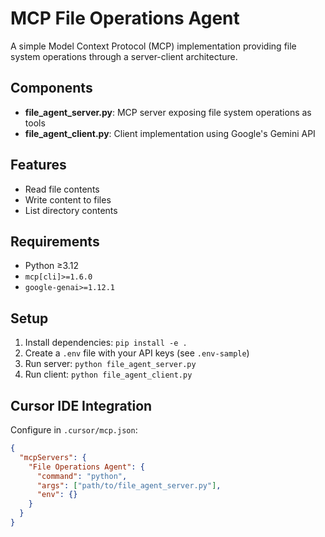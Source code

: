 # MCP File Operations Agent

A simple Model Context Protocol (MCP) implementation providing file system operations through a server-client architecture.

## Components

- **file_agent_server.py**: MCP server exposing file system operations as tools
- **file_agent_client.py**: Client implementation using Google's Gemini API

## Features

- Read file contents
- Write content to files
- List directory contents

## Requirements

- Python ≥3.12
- `mcp[cli]>=1.6.0`
- `google-genai>=1.12.1`

## Setup

1. Install dependencies: `pip install -e .`
2. Create a `.env` file with your API keys (see `.env-sample`)
3. Run server: `python file_agent_server.py`
4. Run client: `python file_agent_client.py`

## Cursor IDE Integration

Configure in `.cursor/mcp.json`:
```json
{
  "mcpServers": {
    "File Operations Agent": {
      "command": "python",
      "args": ["path/to/file_agent_server.py"],
      "env": {}
    }
  }
}
```